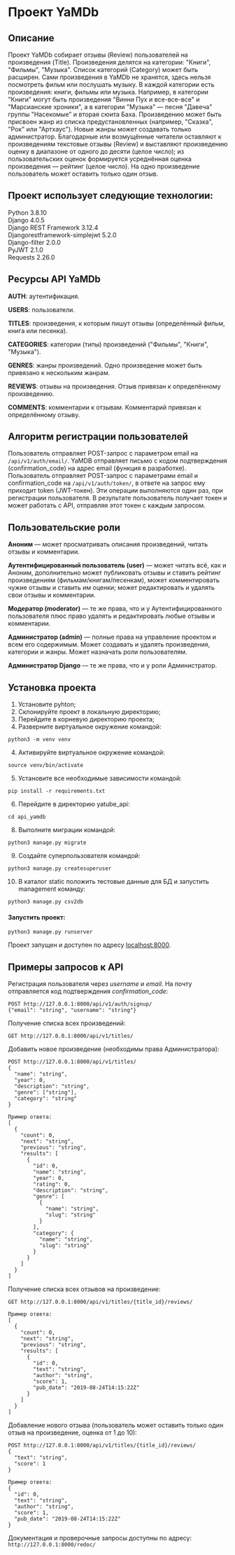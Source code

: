 
# Проект YaMDb

## Описание
Проект YaMDb собирает отзывы (Review) пользователей на произведения (Title). Произведения делятся на категории: "Книги", "Фильмы", "Музыка". Список категорий (Category) может быть расширен.
Сами произведения в YaMDb не хранятся, здесь нельзя посмотреть фильм или послушать музыку.
В каждой категории есть произведения: книги, фильмы или музыка. Например, в категории "Книги" могут быть произведения "Винни Пух и все-все-все" и "Марсианские хроники", а в категории "Музыка" — песня "Давеча" группы "Насекомые" и вторая сюита Баха. Произведению может быть присвоен жанр из списка предустановленных (например, "Сказка", "Рок" или "Артхаус"). Новые жанры может создавать только администратор.
Благодарные или возмущённые читатели оставляют к произведениям текстовые отзывы (Review) и выставляют произведению оценку в диапазоне от одного до десяти (целое число); из пользовательских оценок формируется усреднённая оценка произведения — рейтинг (целое число). На одно произведение пользователь может оставить только один отзыв.

## Проект использует следующие технологии:
Python 3.8.10 <br>
Django 4.0.5 <br>
Django REST Framework 3.12.4 <br>
Djangorestframework-simplejwt 5.2.0 <br>
Django-filter 2.0.0 <br>
PyJWT 2.1.0 <br>
Requests 2.26.0 <br>

## Ресурсы API YaMDb
**AUTH**: аутентификация.

**USERS**: пользователи.

**TITLES**: произведения, к которым пишут отзывы (определённый фильм, книга или песенка).

**CATEGORIES**: категории (типы) произведений ("Фильмы", "Книги", "Музыка").

**GENRES**: жанры произведений. Одно произведение может быть привязано к нескольким жанрам.

**REVIEWS**: отзывы на произведения. Отзыв привязан к определённому произведению.

**COMMENTS**: комментарии к отзывам. Комментарий привязан к определённому отзыву.

## Алгоритм регистрации пользователей
Пользователь отправляет POST-запрос с параметром email на `/api/v1/auth/email/`.
YaMDB отправляет письмо с кодом подтверждения (confirmation_code) на адрес email (функция в разработке).
Пользователь отправляет POST-запрос с параметрами email и confirmation_code на `/api/v1/auth/token/`, в ответе на запрос ему приходит token (JWT-токен).
Эти операции выполняются один раз, при регистрации пользователя. В результате пользователь получает токен и может работать с API, отправляя этот токен с каждым запросом.

## Пользовательские роли
**Аноним** — может просматривать описания произведений, читать отзывы и комментарии.

**Аутентифицированный пользователь (user)** — может читать всё, как и Аноним, дополнительно может публиковать отзывы и ставить рейтинг произведениям (фильмам/книгам/песенкам), может комментировать чужие отзывы и ставить им оценки; может редактировать и удалять свои отзывы и комментарии.

**Модератор (moderator)** — те же права, что и у Аутентифицированного пользователя плюс право удалять и редактировать любые отзывы и комментарии.

**Администратор (admin)** — полные права на управление проектом и всем его содержимым. Может создавать и удалять произведения, категории и жанры. Может назначать роли пользователям.

**Администратор Django** — те же права, что и у роли Администратор.

## Установка проекта
1. Установите pyhton;
2. Склонируйте проект в локальную директорию;
3. Перейдите в корневую директорию проекта;
4. Разверните виртуальное окружение командой:
```
python3 -m venv venv
```
4. Активируйте виртуальное окружение командой:
```
source venv/bin/activate
```
5. Установите все необходимые зависимости командой:
```
pip install -r requirements.txt
```
6. Перейдите в директорию yatube_api:
```
cd api_yamdb
```
8. Выполните миграции командой:
```
python3 manage.py migrate
```

9. Создайте суперпользователя командой:
```
python3 manage.py createsuperuser
```
10. В каталог static положить тестовые данные для БД и запустить management команду:
```
python3 manage.py csv2db
```
#### Запустить проект:
```
python3 manage.py runserver
```

Проект запущен и доступен по адресу [localhost:8000](http://localhost:8000/).

## Примеры запросов к API

Регистрация пользователя через *username* и *email*. На почту отправляется код подтверждения *confirmation_code*:
````
POST http://127.0.0.1:8000/api/v1/auth/signup/
{"email": "string", "username": "string"}
````
Получение списка всех произведений:
````
GET http://127.0.0.1:8000/api/v1/titles/
````
Добавить новое произведение (необходимы права Администратора):
````
POST http://127.0.0.1:8000/api/v1/titles/
{
  "name": "string",
  "year": 0,
  "description": "string",
  "genre": ["string"],
  "category": "string"
}

Пример ответа:
[
  {
    "count": 0,
    "next": "string",
    "previous": "string",
    "results": [
      {
        "id": 0,
        "name": "string",
        "year": 0,
        "rating": 0,
        "description": "string",
        "genre": [
          {
            "name": "string",
            "slug": "string"
          }
        ],
        "category": {
          "name": "string",
          "slug": "string"
        }
      }
    ]
  }
]
````
Получение списка всех отзывов на произведение:
````
GET http://127.0.0.1:8000/api/v1/titles/{title_id}/reviews/

Пример ответа:
[
  {
    "count": 0,
    "next": "string",
    "previous": "string",
    "results": [
      {
        "id": 0,
        "text": "string",
        "author": "string",
        "score": 1,
        "pub_date": "2019-08-24T14:15:22Z"
      }
    ]
  }
]
````
Добавление нового отзыва (пользователь может оставить только один отзыв на произведение, оценка от 1 до 10):
````
POST http://127.0.0.1:8000/api/v1/titles/{title_id}/reviews/
{
  "text": "string",
  "score": 1
}

Пример ответа:
{
  "id": 0,
  "text": "string",
  "author": "string",
  "score": 1,
  "pub_date": "2019-08-24T14:15:22Z"
}
````
Документация и проверочные запросы доступны по адресу: `http://127.0.0.1:8000/redoc/`
